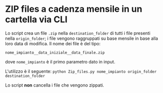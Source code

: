 # ZIP files a cadenza mensile in un cartella via CLI

Lo script crea un file `.zip` nella `destination_folder` di tutti i file
presenti nella `origin_folder`; i file vengono raggruppati su base mensile
in base alla loro data di modifica.
Il nome dei file è del tipo:

`nome_impianto__data_iniziale__data_finale.zip`

dove `nome_impianto` è il primo parametro dato in input.

L'utilizzo è il seguente:
`python Zip_files.py nome_impianto origin_folder destination_folder`

Lo script **non** cancella i file che vengono zippati.
